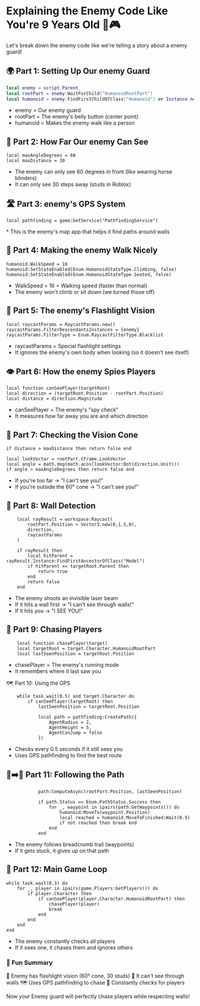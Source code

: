 # Explaining the Enemy Code Like You're 9 Years Old 🧒🎮

Let's break down the enemy code like we're telling a story about a enemy guard!

## 🌍 Part 1: Setting Up Our enemy Guard

```lua
local enemy = script.Parent
local rootPart = enemy:WaitForChild("HumanoidRootPart")
local humanoid = enemy:FindFirstChildOfClass("Humanoid") or Instance.new("Humanoid", enemy)

```

- enemy = Our enemy guard
- rootPart = The enemy's belly button (center point)
- humanoid = Makes the enemy walk like a person

## 👀 Part 2: How Far Our enemy Can See

```
local maxAngleDegrees = 60
local maxDistance = 30
```

- The enemy can only see 60 degrees in front (like wearing horse blinders)
- It can only see 30 steps away (studs in Roblox)

## 🛣️ Part 3: enemy's GPS System

```
local pathfinding = game:GetService("PathfindingService")
```

\* This is the enemy's map app that helps it find paths around walls

## 🚶 Part 4: Making the enemy Walk Nicely

```
humanoid.WalkSpeed = 16
humanoid:SetStateEnabled(Enum.HumanoidStateType.Climbing, false)
humanoid:SetStateEnabled(Enum.HumanoidStateType.Seated, false)
```

- WalkSpeed = 16 = Walking speed (faster than normal)
- The enemy won't climb or sit down (we turned those off)

## 🔦 Part 5: The enemy's Flashlight Vision

```
local raycastParams = RaycastParams.new()
raycastParams.FilterDescendantsInstances = {enemy}
raycastParams.FilterType = Enum.RaycastFilterType.Blacklist
```

- raycastParams = Special flashlight settings
- It ignores the enemy's own body when looking (so it doesn't see itself)

## 👁️ Part 6: How the enemy Spies Players

```
local function canSeePlayer(targetRoot)
local direction = (targetRoot.Position - rootPart.Position)
local distance = direction.Magnitude
```

- canSeePlayer = The enemy's "spy check"
- It measures how far away you are and which direction

## 📐 Part 7: Checking the Vision Cone

```
if distance > maxDistance then return false end

local lookVector = rootPart.CFrame.LookVector
local angle = math.deg(math.acos(lookVector:Dot(direction.Unit)))
if angle > maxAngleDegrees then return false end
```

- If you're too far → "I can't see you!"
- If you're outside the 60° cone → "I can't see you!"

## 🧱 Part 8: Wall Detection

```
    local rayResult = workspace:Raycast(
        rootPart.Position + Vector3.new(0,1.5,0),
        direction,
        raycastParams
    )

    if rayResult then
        local hitParent = rayResult.Instance:FindFirstAncestorOfClass("Model")
        if hitParent == targetRoot.Parent then
            return true
        end
        return false
    end
```

- The enemy shoots an invisible laser beam
- If it hits a wall first → "I can't see through walls!"
- If it hits you → "I SEE YOU!"

## 🏃 Part 9: Chasing Players

```
    local function chasePlayer(target)
    local targetRoot = target.Character.HumanoidRootPart
    local lastSeenPosition = targetRoot.Position
```

- chasePlayer = The enemy's running mode
- It remembers where it last saw you

🗺️ Part 10: Using the GPS

```
    while task.wait(0.5) and target.Character do
        if canSeePlayer(targetRoot) then
            lastSeenPosition = targetRoot.Position

            local path = pathfinding:CreatePath({
                AgentRadius = 2,
                AgentHeight = 5,
                AgentCanJump = false
            })
```

- Checks every 0.5 seconds if it still sees you
- Uses GPS pathfinding to find the best route

## 🚶➡️🏃 Part 11: Following the Path

```
            path:ComputeAsync(rootPart.Position, lastSeenPosition)

            if path.Status == Enum.PathStatus.Success then
                for _, waypoint in ipairs(path:GetWaypoints()) do
                    humanoid:MoveTo(waypoint.Position)
                    local reached = humanoid.MoveToFinished:Wait(0.5)
                    if not reached then break end
                end
            end
```

- The enemy follows breadcrumb trail (waypoints)
- If it gets stuck, it gives up on that path

## 👋 Part 12: Main Game Loop

```
while task.wait(0.3) do
    for _, player in ipairs(game.Players:GetPlayers()) do
        if player.Character then
            if canSeePlayer(player.Character.HumanoidRootPart) then
                chasePlayer(player)
                break
            end
        end
    end
end

```

- The enemy constantly checks all players
- If it sees one, it chases them and ignores others

### 🌈 Fun Summary

🤖 Enemy has flashlight vision (60° cone, 30 studs)
🧱 It can't see through walls
🗺️ Uses GPS pathfinding to chase
🔄 Constantly checks for players

Now your Enemy guard will perfectly chase players while respecting walls!
